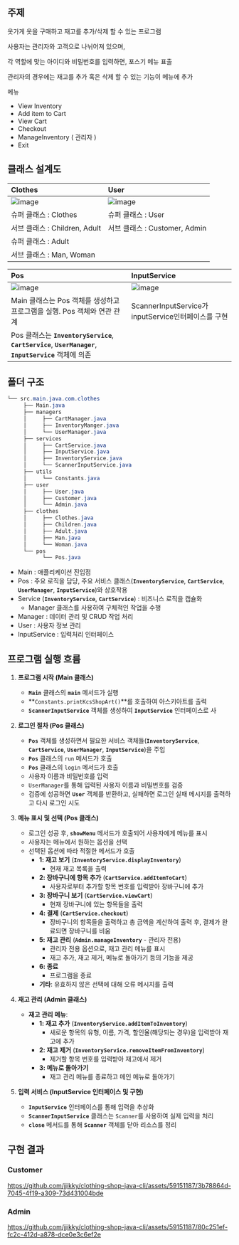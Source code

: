 ## 주제

옷가게 옷을 구매하고 재고를 추가/삭제 할 수 있는 프로그램

사용자는 관리자와 고객으로 나뉘어져 있으며,

각 역할에 맞는 아이디와 비밀번호를 입력하면, 포스기 메뉴 표출

관리자의 경우에는 재고를 추가 혹은 삭제 할 수 있는 기능이 메뉴에 추가

메뉴

- View Inventory
- Add item to Cart
- View Cart
- Checkout
- ManageInventory ( 관리자 )
- Exit

## 클래스 설계도

| Clothes | User | 
|:---|:---|
|![image](https://github.com/jjikky/clothing-shop-java-cli/assets/59151187/4e2057fa-09cf-48d7-b889-ad1f4052c9c2)|![image](https://github.com/jjikky/clothing-shop-java-cli/assets/59151187/f574664a-7cab-4fa4-9f9a-a1d3e4b22d91)|
|슈퍼 클래스 : Clothes|슈퍼 클래스 : User|
|  서브 클래스 : Children, Adult|  서브 클래스 : Customer, Admin|
|슈퍼 클래스 : Adult||
|  서브 클래스 : Man, Woman||


| Pos | InputService | 
|:---|:---|
|![image](https://github.com/jjikky/clothing-shop-java-cli/assets/59151187/7eede99f-af60-4ea6-9321-024d78f1defb)|![image](https://github.com/jjikky/clothing-shop-java-cli/assets/59151187/49d33231-633c-4079-8f6b-cbf97a2dae0a)|
|Main 클래스는 Pos 객체를 생성하고 프로그램을 실행. Pos 객체와 연관 관계|ScannerInputService가 inputService인터페이스를 구현|
|Pos 클래스는  **`InventoryService`**, **`CartService`**, **`UserManager`**, **`InputService`** 객체에 의존|  |


## 폴더 구조

```java
└── src.main.java.com.clothes
     ├── Main.java
     ├── managers
     │     ├── CartManager.java
     │     ├── InventoryManger.java
     │     └── UserManager.java
     ├── services
     │     ├── CartService.java
     │     ├── InputService.java
     │     ├── InventoryService.java
     │     └── ScannerInputService.java
     ├── utils
     │     └── Constants.java
     ├── user
     │     ├── User.java
     │     ├── Customer.java
     │     └── Admin.java
     ├── clothes
     │     ├── Clothes.java
     │     ├── Children.java
     │     ├── Adult.java
     │     ├── Man.java
     │     └── Woman.java
     └── pos
           └── Pos.java
```

- Main : 애플리케이션 진입점
- Pos : 주요 로직을 담당, 주요 서비스 클래스(**`InventoryService`**, **`CartService`**, **`UserManager`**, **`InputService`**)와 상호작용
- Service  (**`InventoryService`**, **`CartService`**)  : 비즈니스 로직을 캡슐화
    - Manager 클래스를 사용하여 구체적인 작업을 수행
- Manager : 데이터 관리 및 CRUD 작업 처리
- User : 사용자 정보 관리
- InputService : 입력처리 인터페이스

## **프로그램 실행 흐름**

1. **프로그램 시작 (Main 클래스)**
    - **`Main`** 클래스의 **`main`** 메서드가 실행
    - **`Constants.printKcsShopArt()`**를 호출하여 아스키아트를 출력
    - **`ScannerInputService`** 객체를 생성하여 **`InputService`** 인터페이스로 사
    
2. **로그인 절차 (Pos 클래스)**
    - **`Pos`** 객체를 생성하면서 필요한 서비스 객체들(**`InventoryService`**, **`CartService`**, **`UserManager`**, **`InputService`**)을 주입
    - **`Pos`** 클래스의 `run` 메서드가 호출
    - **`Pos`** 클래스의 `login` 메서드가 호출
    - 사용자 이름과 비밀번호를 입력
    - `UserManager`를 통해 입력된 사용자 이름과 비밀번호를 검증
    - 검증에 성공하면 **`User`** 객체를 반환하고, 실패하면 로그인 실패 메시지를 출력하고 다시 로그인 시도
3. **메뉴 표시 및 선택 (Pos 클래스)**
    - 로그인 성공 후, **`showMenu`** 메서드가 호출되어 사용자에게 메뉴를 표시
    - 사용자는 메뉴에서 원하는 옵션을 선택
    - 선택된 옵션에 따라 적절한 메서드가 호출
        - **1: 재고 보기** (**`InventoryService.displayInventory`**)
            - 현재 재고 목록을 출력
        - **2: 장바구니에 항목 추가** (**`CartService.addItemToCart`**)
            - 사용자로부터 추가할 항목 번호를 입력받아 장바구니에 추가
        - **3: 장바구니 보기** (**`CartService.viewCart`**)
            - 현재 장바구니에 있는 항목들을 출력
        - **4: 결제** (**`CartService.checkout`**)
            - 장바구니의 항목들을 출력하고 총 금액을 계산하여 출력 후, 결제가 완료되면 장바구니를 비움
        - **5: 재고 관리** (**`Admin.manageInventory`** - 관리자 전용)
            - 관리자 전용 옵션으로, 재고 관리 메뉴를 표시
            - 재고 추가, 재고 제거, 메뉴로 돌아가기 등의 기능을 제공
        - **6: 종료**
            - 프로그램을 종료
        - **기타**: 유효하지 않은 선택에 대해 오류 메시지를 출력
4. **재고 관리 (Admin 클래스)**
    - **재고 관리 메뉴**:
        - **1: 재고 추가** (**`InventoryService.addItemToInventory`**)
            - 새로운 항목의 유형, 이름, 가격, 할인율(해당되는 경우)을 입력받아 재고에 추가
        - **2: 재고 제거** (**`InventoryService.removeItemFromInventory`**)
            - 제거할 항목 번호를 입력받아 재고에서 제거
        - **3: 메뉴로 돌아가기**
            - 재고 관리 메뉴를 종료하고 메인 메뉴로 돌아가기
5. **입력 서비스 (InputService 인터페이스 및 구현)**
    - **`InputService`** 인터페이스를 통해 입력을 추상화
    - **`ScannerInputService`** 클래스는 `Scanner`를 사용하여 실제 입력을 처리
    - **`close`** 메서드를 통해 **`Scanner`** 객체를 닫아 리소스를 정리
## 구현 결과

### Customer

https://github.com/jjikky/clothing-shop-java-cli/assets/59151187/3b78864d-7045-4f19-a309-73d431004bde

### Admin

https://github.com/jjikky/clothing-shop-java-cli/assets/59151187/80c251ef-fc2c-412d-a878-dce0e3c6ef2e

